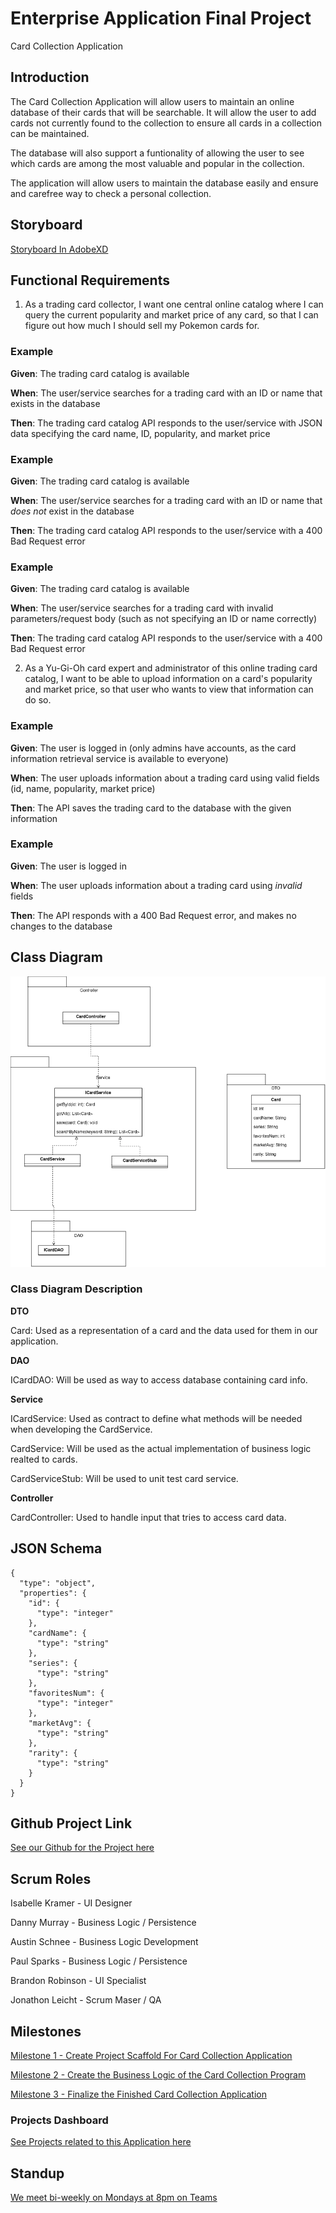 # Enterprise Application Final Project

Card Collection Application

## Introduction

The Card Collection Application will allow users to maintain an online database of their cards that will be searchable. It will allow the user to add cards not currently found to the collection to ensure all
cards in a collection can be maintained.

The database will also support a funtionality of allowing the user to see which cards are among the most valuable and popular in the collection. 

The application will allow users to maintain the database easily and ensure and carefree way to check a personal collection.

## Storyboard

[Storyboard In AdobeXD](https://xd.adobe.com/view/08642fe3-1586-4fa7-8a28-580b5d17e32f-5d37/)

## Functional Requirements

1. As a trading card collector, I want one central online catalog where I can query the current popularity and market price of any card, so that I can figure out how much I should sell my Pokemon cards for.

### Example

**Given**: The trading card catalog is available

**When**: The user/service searches for a trading card with an ID or name that exists in the database

**Then**: The trading card catalog API responds to the user/service with JSON data specifying the card name, ID, popularity, and market price

### Example

**Given**: The trading card catalog is available

**When**: The user/service searches for a trading card with an ID or name that _does not_ exist in the database

**Then**: The trading card catalog API responds to the user/service with a 400 Bad Request error

### Example

**Given**: The trading card catalog is available

**When**: The user/service searches for a trading card with invalid parameters/request body (such as not specifying an ID or name correctly)

**Then**: The trading card catalog API responds to the user/service with a 400 Bad Request error

2. As a Yu-Gi-Oh card expert and administrator of this online trading card catalog, I want to be able to upload information on a card's popularity and market price, so that user who wants to view that information can do so.

### Example

**Given**: The user is logged in (only admins have accounts, as the card information retrieval service is available to everyone)

**When**: The user uploads information about a trading card using valid fields (id, name, popularity, market price)

**Then**: The API saves the trading card to the database with the given information

### Example

**Given**: The user is logged in

**When**: The user uploads information about a trading card using _invalid_ fields

**Then**: The API responds with a 400 Bad Request error, and makes no changes to the database

## Class Diagram

![Card Collection Class Diagram](https://github.com/leichtje/EntAppFinal/blob/main/card_app_class_diagram.drawio.png)

### Class Diagram Description
**DTO**

Card: Used as a representation of a card and the data used for them in our application.

**DAO**

ICardDAO: Will be used as way to access database containing card info.

**Service**

ICardService: Used as contract to define what methods will be needed when developing the CardService.

CardService: Will be used as the actual implementation of business logic realted to cards.

CardServiceStub: Will be used to unit test card service.

**Controller**

CardController: Used to handle input that tries to access card data.

## JSON Schema
```
{
  "type": "object",
  "properties": {
    "id": {
      "type": "integer"
    },
    "cardName": {
      "type": "string"
    },
    "series": {
      "type": "string"
    },
    "favoritesNum": {
      "type": "integer"
    },
    "marketAvg": {
      "type": "string"
    },
    "rarity": {
      "type": "string"
    }
  }
}
```

## Github Project Link

[See our Github for the Project here](https://github.com/leichtje/EntAppFinal)

## Scrum Roles

Isabelle Kramer - UI Designer

Danny Murray - Business Logic / Persistence

Austin Schnee - Business Logic Development

Paul Sparks - Business Logic / Persistence

Brandon Robinson - UI Specialist

Jonathon Leicht - Scrum Maser / QA

## Milestones

[Milestone 1 - Create Project Scaffold For Card Collection Application](https://github.com/leichtje/EntAppFinal/milestone/1)

[Milestone 2 - Create the Business Logic of the Card Collection Program](https://github.com/leichtje/EntAppFinal/milestone/2)

[Milestone 3 - Finalize the Finished Card Collection Application](https://github.com/leichtje/EntAppFinal/milestone/3)

### Projects Dashboard

[See Projects related to this Application here](https://github.com/leichtje/EntAppFinal/projects?query=is%3Aopen)

## Standup

[We meet bi-weekly on Mondays at 8pm on Teams](https://teams.microsoft.com/l/meetup-join/19%3ameeting_YTU0YzA0MmUtMTgzNy00NDBmLThjZDMtYmRkYmE0NTVkNjUy%40thread.v2/0?context=%7b%22Tid%22%3a%22f5222e6c-5fc6-48eb-8f03-73db18203b63%22%2c%22Oid%22%3a%224de4eda0-156f-4b00-90dc-95a56e4674a2%22%7d)

